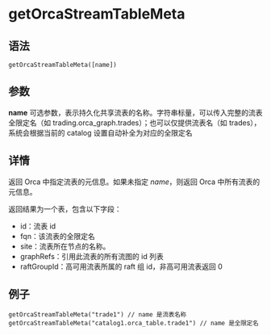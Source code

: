 # getOrcaStreamTableMeta

## 语法

`getOrcaStreamTableMeta([name])`

## 参数

**name** 可选参数，表示持久化共享流表的名称。字符串标量，可以传入完整的流表全限定名（如
trading.orca\_graph.trades）；也可以仅提供流表名（如 trades），系统会根据当前的 catalog 设置自动补全为对应的全限定名

## 详情

返回 Orca 中指定流表的元信息。如果未指定 *name*，则返回 Orca 中所有流表的元信息。

返回结果为一个表，包含以下字段：

* id：流表 id
* fqn：该流表的全限定名
* site：流表所在节点的名称。
* graphRefs：引用此流表的所有流图的 id 列表
* raftGroupId：高可用流表所属的 raft 组 id，非高可用流表返回 0

## 例子

```
getOrcaStreamTableMeta("trade1") // name 是流表名称
getOrcaStreamTableMeta("catalog1.orca_table.trade1") // name 是全限定名
```

